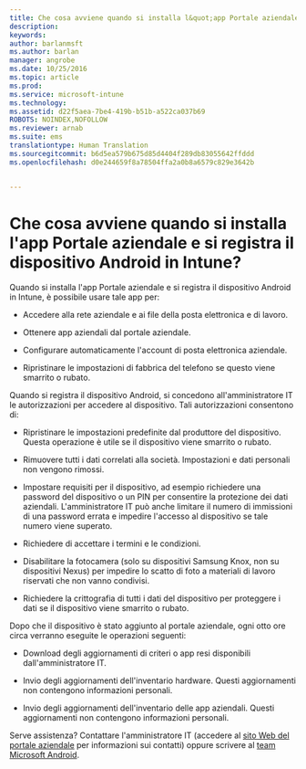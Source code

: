 ```yaml
---
title: Che cosa avviene quando si installa l&quot;app Portale aziendale e si registra il dispositivo Android in Intune? | Documentazione Microsoft
description: 
keywords: 
author: barlanmsft
ms.author: barlan
manager: angrobe
ms.date: 10/25/2016
ms.topic: article
ms.prod: 
ms.service: microsoft-intune
ms.technology: 
ms.assetid: d22f5aea-7be4-419b-b51b-a522ca037b69
ROBOTS: NOINDEX,NOFOLLOW
ms.reviewer: arnab
ms.suite: ems
translationtype: Human Translation
ms.sourcegitcommit: b6d5ea579b675d85d4404f289db83055642ffddd
ms.openlocfilehash: d0e244659f8a78504ffa2a0b8a6579c829e3642b


---
```



# <a name="what-happens-if-you-install-the-company-portal-app-and-enroll-your-android-device-in-intune"></a>Che cosa avviene quando si installa l'app Portale aziendale e si registra il dispositivo Android in Intune?

Quando si installa l'app Portale aziendale e si registra il dispositivo Android in Intune, è possibile usare tale app per:

-   Accedere alla rete aziendale e ai file della posta elettronica e di lavoro.

-   Ottenere app aziendali dal portale aziendale.

-   Configurare automaticamente l'account di posta elettronica aziendale.

-   Ripristinare le impostazioni di fabbrica del telefono se questo viene smarrito o rubato.

Quando si registra il dispositivo Android, si concedono all'amministratore IT le autorizzazioni per accedere al dispositivo. Tali autorizzazioni consentono di:

-   Ripristinare le impostazioni predefinite dal produttore del dispositivo. Questa operazione è utile se il dispositivo viene smarrito o rubato.

-   Rimuovere tutti i dati correlati alla società. Impostazioni e dati personali non vengono rimossi.

-   Impostare requisiti per il dispositivo, ad esempio richiedere una password del dispositivo o un PIN per consentire la protezione dei dati aziendali. L'amministratore IT può anche limitare il numero di immissioni di una password errata e impedire l'accesso al dispositivo se tale numero viene superato.

-   Richiedere di accettare i termini e le condizioni.

-   Disabilitare la fotocamera (solo su dispositivi Samsung Knox, non su dispositivi Nexus) per impedire lo scatto di foto a materiali di lavoro riservati che non vanno condivisi.

-   Richiedere la crittografia di tutti i dati del dispositivo per proteggere i dati se il dispositivo viene smarrito o rubato.

Dopo che il dispositivo è stato aggiunto al portale aziendale, ogni otto ore circa verranno eseguite le operazioni seguenti:

-   Download degli aggiornamenti di criteri o app resi disponibili dall'amministratore IT.

-   Invio degli aggiornamenti dell'inventario hardware. Questi aggiornamenti non contengono informazioni personali.

-   Invio degli aggiornamenti dell'inventario delle app aziendali. Questi aggiornamenti non contengono informazioni personali.

Serve assistenza? Contattare l'amministratore IT (accedere al [sito Web del portale aziendale](http://portal.manage.microsoft.com) per informazioni sui contatti) oppure scrivere al [team Microsoft Android](mailto:wintunedroidfbk@microsoft.com).



<!--HONumber=Dec16_HO2-->



